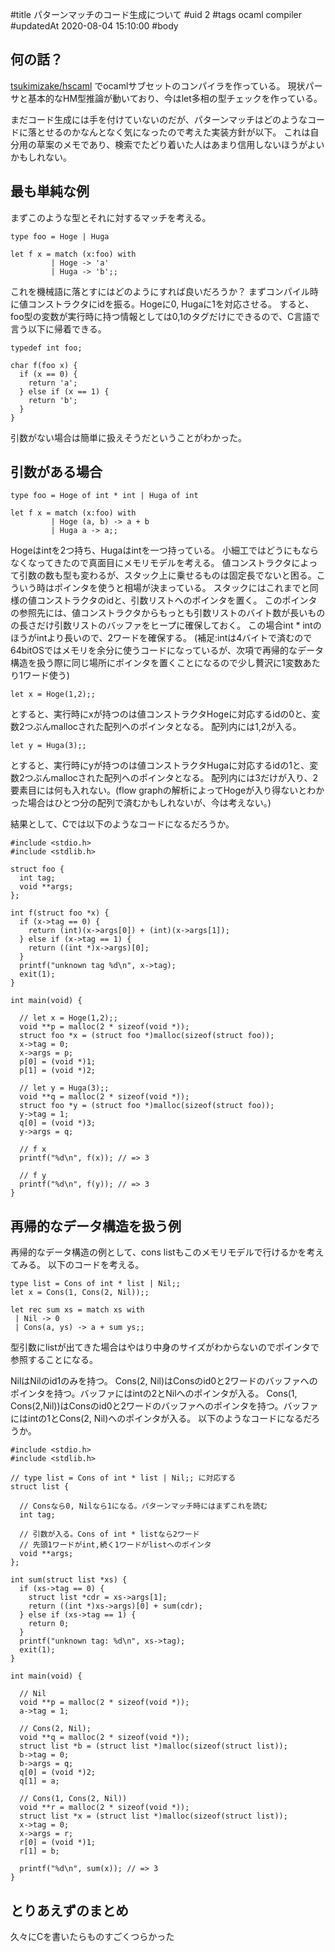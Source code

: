 #title
パターンマッチのコード生成について
#uid
2
#tags
ocaml compiler
#updatedAt
2020-08-04 15:10:00
#body

## 何の話？

[tsukimizake/hscaml](https://github.com/tsukimizake/hscaml) でocamlサブセットのコンパイラを作っている。
現状パーサと基本的なHM型推論が動いており、今はlet多相の型チェックを作っている。

まだコード生成には手を付けていないのだが、パターンマッチはどのようなコードに落とせるのかなんとなく気になったので考えた実装方針が以下。
これは自分用の草案のメモであり、検索でたどり着いた人はあまり信用しないほうがよいかもしれない。

## 最も単純な例

まずこのような型とそれに対するマッチを考える。

```
type foo = Hoge | Huga

let f x = match (x:foo) with
         | Hoge -> 'a'
         | Huga -> 'b';;
```

これを機械語に落とすにはどのようにすれば良いだろうか？
まずコンパイル時に値コンストラクタにidを振る。Hogeに0, Hugaに1を対応させる。
すると、foo型の変数が実行時に持つ情報としては0,1のタグだけにできるので、C言語で言う以下に帰着できる。

```
typedef int foo;

char f(foo x) {
  if (x == 0) {
    return 'a';
  } else if (x == 1) {
    return 'b';
  }
}
```

引数がない場合は簡単に扱えそうだということがわかった。

## 引数がある場合

```
type foo = Hoge of int * int | Huga of int

let f x = match (x:foo) with
         | Hoge (a, b) -> a + b
         | Huga a -> a;;
```
Hogeはintを2つ持ち、Hugaはintを一つ持っている。
小細工ではどうにもならなくなってきたので真面目にメモリモデルを考える。
値コンストラクタによって引数の数も型も変わるが、スタック上に乗せるものは固定長でないと困る。こういう時はポインタを使うと相場が決まっている。
スタックにはこれまでと同様の値コンストラクタのidと、引数リストへのポインタを置く。
このポインタの参照先には、値コンストラクタからもっとも引数リストのバイト数が長いものの長さだけ引数リストのバッファをヒープに確保しておく。
この場合int * intのほうがintより長いので、2ワードを確保する。
(補足:intは4バイトで済むので64bitOSではメモリを余分に使うコードになっているが、次項で再帰的なデータ構造を扱う際に同じ場所にポインタを置くことになるので少し贅沢に1変数あたり1ワード使う)

```
let x = Hoge(1,2);;
```

とすると、実行時にxが持つのは値コンストラクタHogeに対応するidの0と、変数2つぶんmallocされた配列へのポインタとなる。
配列内には1,2が入る。

```
let y = Huga(3);;
```

とすると、実行時にyが持つのは値コンストラクタHugaに対応するidの1と、変数2つぶんmallocされた配列へのポインタとなる。
配列内には3だけが入り、2要素目には何も入れない。(flow graphの解析によってHogeが入り得ないとわかった場合はひとつ分の配列で済むかもしれないが、今は考えない。)

結果として、Cでは以下のようなコードになるだろうか。

```
#include <stdio.h>
#include <stdlib.h>

struct foo {
  int tag;
  void **args;
};

int f(struct foo *x) {
  if (x->tag == 0) {
    return (int)(x->args[0]) + (int)(x->args[1]);
  } else if (x->tag == 1) {
    return ((int *)x->args)[0];
  }
  printf("unknown tag %d\n", x->tag);
  exit(1);
}

int main(void) {

  // let x = Hoge(1,2);;
  void **p = malloc(2 * sizeof(void *));
  struct foo *x = (struct foo *)malloc(sizeof(struct foo));
  x->tag = 0;
  x->args = p;
  p[0] = (void *)1;
  p[1] = (void *)2;

  // let y = Huga(3);;
  void **q = malloc(2 * sizeof(void *));
  struct foo *y = (struct foo *)malloc(sizeof(struct foo));
  y->tag = 1;
  q[0] = (void *)3;
  y->args = q;

  // f x
  printf("%d\n", f(x)); // => 3

  // f y
  printf("%d\n", f(y)); // => 3
}
```

## 再帰的なデータ構造を扱う例
再帰的なデータ構造の例として、cons listもこのメモリモデルで行けるかを考えてみる。
以下のコードを考える。

```
type list = Cons of int * list | Nil;;
let x = Cons(1, Cons(2, Nil));;

let rec sum xs = match xs with
 | Nil -> 0
 | Cons(a, ys) -> a + sum ys;;
```

型引数にlistが出てきた場合はやはり中身のサイズがわからないのでポインタで参照することになる。

NilはNilのid1のみを持つ。
Cons(2, Nil)はConsのid0と2ワードのバッファへのポインタを持つ。バッファにはintの2とNilへのポインタが入る。
Cons(1, Cons(2,Nil))はConsのid0と2ワードのバッファへのポインタを持つ。バッファにはintの1とCons(2, Nil)へのポインタが入る。
以下のようなコードになるだろうか。

```
#include <stdio.h>
#include <stdlib.h>

// type list = Cons of int * list | Nil;; に対応する
struct list {

  // Consなら0, Nilなら1になる。パターンマッチ時にはまずこれを読む
  int tag;

  // 引数が入る。Cons of int * listなら2ワード
  // 先頭1ワードがint,続く1ワードがlistへのポインタ
  void **args;
};

int sum(struct list *xs) {
  if (xs->tag == 0) {
    struct list *cdr = xs->args[1];
    return ((int *)xs->args)[0] + sum(cdr);
  } else if (xs->tag == 1) {
    return 0;
  }
  printf("unknown tag: %d\n", xs->tag);
  exit(1);
}

int main(void) {

  // Nil
  void **p = malloc(2 * sizeof(void *));
  a->tag = 1;

  // Cons(2, Nil);
  void **q = malloc(2 * sizeof(void *));
  struct list *b = (struct list *)malloc(sizeof(struct list));
  b->tag = 0;
  b->args = q;
  q[0] = (void *)2;
  q[1] = a;

  // Cons(1, Cons(2, Nil))
  void **r = malloc(2 * sizeof(void *));
  struct list *x = (struct list *)malloc(sizeof(struct list));
  x->tag = 0;
  x->args = r;
  r[0] = (void *)1;
  r[1] = b;

  printf("%d\n", sum(x)); // => 3
}
```

## とりあえずのまとめ
久々にCを書いたらものすごくつらかった
